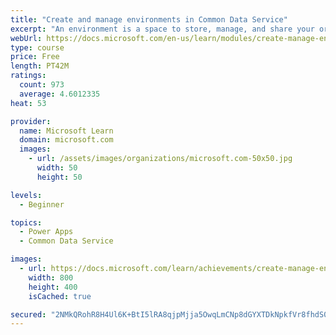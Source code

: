 ```yaml
---
title: "Create and manage environments in Common Data Service"
excerpt: "An environment is a space to store, manage, and share your organization's business data that is stored within an instance of a Common Data Service database.  You can set up one or many environments, depending on the needs of your organization. This module explores these environments and how you can use them with instances of Common Data Service databases."
webUrl: https://docs.microsoft.com/en-us/learn/modules/create-manage-environments/
type: course
price: Free
length: PT42M
ratings:
  count: 973
  average: 4.6012335
heat: 53

provider:
  name: Microsoft Learn
  domain: microsoft.com
  images:
    - url: /assets/images/organizations/microsoft.com-50x50.jpg
      width: 50
      height: 50

levels:
  - Beginner

topics:
  - Power Apps
  - Common Data Service

images:
  - url: https://docs.microsoft.com/learn/achievements/create-manage-environments-social.png
    width: 800
    height: 400
    isCached: true

secured: "2NMkQRohR8H4Ul6K+BtI5lRA8qjpMjja5OwqLmCNp8dGYXTDkNpkfVr8fhdS0Tc1xc7DmXaUeIfzj7iyuJYrzeZv1LjBdiJZYDQbHueED0vVejdJFBlR783ILvgExFL8qOB2eqWGac6zSNsBzhXdCBACbrBvvUTKQPURMxPCDJGFW7zftoyET9a4n3wH+nFXVFhjD1/thBnYouXwkzV+XgTiWxHNaG6v/XprLmkV40gtJFGgzB3L98VlSnhTfwYaJgDdtHYhF7miNVDqaaJvcATYNVYNRvXHW+QVPAhA/FZ9a7mJhLtd9QkqNkwcuWa0p8WmE+s0mKDj+QJ06SthJzaVnQE2J0Gct05oCZ0Z38qlMMdTj74jDOtms9vzuWBTrKFhDedQTS2sPZiVuJvi6/97A+SpYvt54nYzJYp1/Co=;+fsucajwxtwKtE1Xv2RAsw=="
---
```


